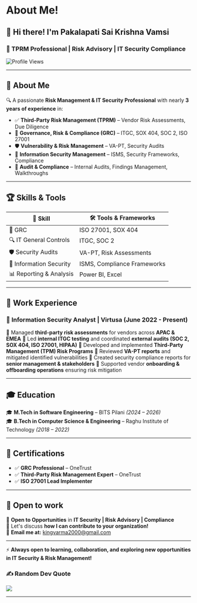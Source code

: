 # About Me! 

## 🚀 Hi there! I'm **Pakalapati Sai Krishna Vamsi**  
### 🔐 TPRM Professional | Risk Advisory | IT Security Compliance  

![Profile Views](https://komarev.com/ghpvc/?username=Vamsi-TPRM&color=blue&style=flat-square)  

---  

## 🎯 About Me
🔍 A passionate **Risk Management & IT Security Professional** with nearly **3 years of experience** in:
- ✅ **Third-Party Risk Management (TPRM)** – Vendor Risk Assessments, Due Diligence
- 🔎 **Governance, Risk & Compliance (GRC)** – ITGC, SOX 404, SOC 2, ISO 27001
- 🛡️ **Vulnerability & Risk Management** – VA-PT, Security Audits
- 🔐 **Information Security Management** – ISMS, Security Frameworks, Compliance
- 📜 **Audit & Compliance** – Internal Audits, Findings Management, Walkthroughs

---  

## 🏆 Skills & Tools

| 🔹 Skill | 🛠️ Tools & Frameworks |
|----------|----------------------|
| 📜 GRC | ISO 27001, SOX 404 |
| 🔍 IT General Controls | ITGC, SOC 2 |
| 🛡️ Security Audits | VA-PT, Risk Assessments |
| 🔐 Information Security | ISMS, Compliance Frameworks |
| 📊 Reporting & Analysis | Power BI, Excel |

---  

## 💼 Work Experience
### 🔹 **Information Security Analyst | Virtusa (June 2022 - Present)**
📌 Managed **third-party risk assessments** for vendors across **APAC & EMEA**
📌 Led **internal ITGC testing** and coordinated **external audits (SOC 2, SOX 404, ISO 27001, HIPAA)**
📌 Developed and implemented **Third-Party Management (TPM) Risk Programs**
📌 Reviewed **VA-PT reports** and mitigated identified vulnerabilities
📌 Created security compliance reports for **senior management & stakeholders**
📌 Supported vendor **onboarding & offboarding operations** ensuring risk mitigation

---  

## 🎓 Education
🎓 **M.Tech in Software Engineering** – BITS Pilani *(2024 – 2026)*  
🎓 **B.Tech in Computer Science & Engineering** – Raghu Institute of Technology *(2018 – 2022)*  

---  

## 📜 Certifications
- ✅ **GRC Professional** – OneTrust
- ✅ **Third-Party Risk Management Expert** – OneTrust
- ✅ **ISO 27001 Lead Implementer**

---  

## 📌 Open to work
🎯 **Open to Opportunities** in **IT Security | Risk Advisory | Compliance**  
💬 Let's discuss **how I can contribute to your organization!**  
📨 **Email me at:** [kingvarma2000@gmail.com](mailto:kingvarma2000@gmail.com)  

---  

⚡ **Always open to learning, collaboration, and exploring new opportunities in IT Security & Risk Management!**

### ✍️ Random Dev Quote
![](https://quotes-github-readme.vercel.app/api?type=horizontal&theme=radical)  

---

